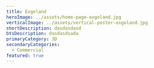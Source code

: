 ```yaml
---
title: Exgoland
heroImage: ../assets/home-page-exgoland.jpg
verticalImage: ../assets/vertical-poster-exgoland.jpg
shortDescription: dasdasdasd
btsDescription: dasdasdsada
primaryCategory: 3D
secondaryCategories:
  - Commercial
featured: true
---
```

